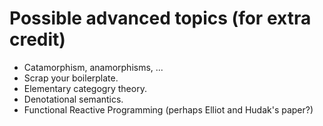Possible advanced topics (for extra credit)
===========================================

* Catamorphism, anamorphisms, ...
* Scrap your boilerplate.
* Elementary categogry theory.
* Denotational semantics.
* Functional Reactive Programming (perhaps Elliot and Hudak's paper?)
